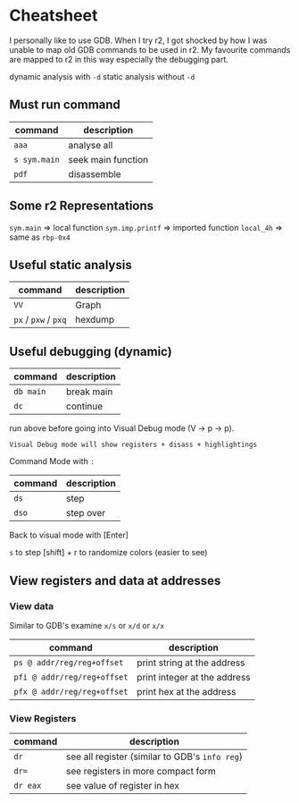 # Cheatsheet
I personally like to use GDB. When I try r2, I got shocked by how I was unable to map old GDB commands to be used in r2.
My favourite commands are mapped to r2 in this way especially the debugging part. 

dynamic analysis with `-d`
static analysis without `-d`

## Must run command
|command|description|
|----|---|
|`aaa`|analyse all
|`s sym.main`| seek main function
|`pdf`| disassemble

## Some r2 Representations
`sym.main`              => local function
`sym.imp.printf`        => imported function
`local_4h`              => same as `rbp-0x4`

## Useful static analysis
|command|description|
|----|---|
|`VV`| Graph|
|`px` / `pxw` / `pxq` | hexdump|

## Useful debugging (dynamic)

|command|description|
|----|---|
|`db main`| break main|
|`dc`| continue |

run above before going into Visual Debug mode (V -> p -> p).

    Visual Debug mode will show registers + disass + highlightings

Command Mode with `:`

|command|description|
|----|---|
|`ds`| step|
|`dso`| step over|

Back to visual mode with [Enter]

`s` to step
[shift] + r  to randomize colors (easier to see)

## View registers and data at addresses

### View data
Similar to GDB's examine `x/s` or `x/d` or `x/x`

|command|description|
|----|---|
|`ps @ addr/reg/reg+offset`| print string at the address |
|`pfi @ addr/reg/reg+offset`| print integer at the address |
|`pfx @ addr/reg/reg+offset`| print hex at the address |


### View Registers

|command|description|
|----|---|
| `dr` | see all register (similar to GDB's `info reg`) |
| `dr=` | see registers in more compact form |
| `dr eax` | see value of register in hex |
